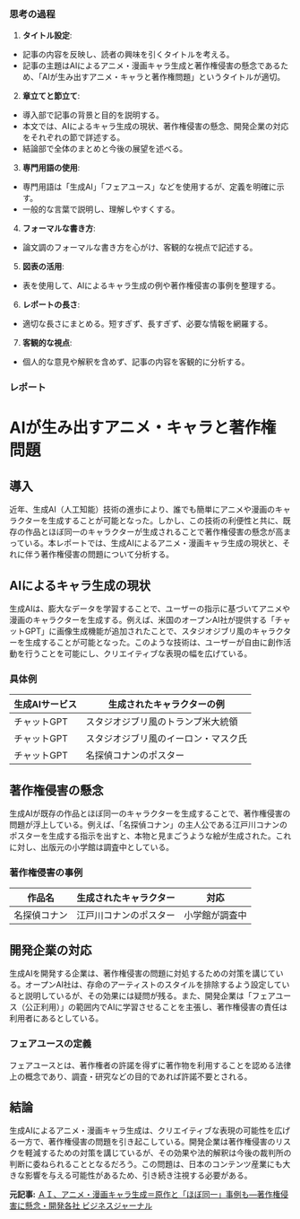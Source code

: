 ### 思考の過程

1. **タイトル設定**:
 - 記事の内容を反映し、読者の興味を引くタイトルを考える。
 - 記事の主題はAIによるアニメ・漫画キャラ生成と著作権侵害の懸念であるため、「AIが生み出すアニメ・キャラと著作権問題」というタイトルが適切。

2. **章立てと節立て**:
 - 導入部で記事の背景と目的を説明する。
 - 本文では、AIによるキャラ生成の現状、著作権侵害の懸念、開発企業の対応をそれぞれの節で詳述する。
 - 結論部で全体のまとめと今後の展望を述べる。

3. **専門用語の使用**:
 - 専門用語は「生成AI」「フェアユース」などを使用するが、定義を明確に示す。
 - 一般的な言葉で説明し、理解しやすくする。

4. **フォーマルな書き方**:
 - 論文調のフォーマルな書き方を心がけ、客観的な視点で記述する。

5. **図表の活用**:
 - 表を使用して、AIによるキャラ生成の例や著作権侵害の事例を整理する。

6. **レポートの長さ**:
 - 適切な長さにまとめる。短すぎず、長すぎず、必要な情報を網羅する。

7. **客観的な視点**:
 - 個人的な意見や解釈を含めず、記事の内容を客観的に分析する。

### レポート

# AIが生み出すアニメ・キャラと著作権問題

## 導入

近年、生成AI（人工知能）技術の進歩により、誰でも簡単にアニメや漫画のキャラクターを生成することが可能となった。しかし、この技術の利便性と共に、既存の作品とほぼ同一のキャラクターが生成されることで著作権侵害の懸念が高まっている。本レポートでは、生成AIによるアニメ・漫画キャラ生成の現状と、それに伴う著作権侵害の問題について分析する。

## AIによるキャラ生成の現状

生成AIは、膨大なデータを学習することで、ユーザーの指示に基づいてアニメや漫画のキャラクターを生成する。例えば、米国のオープンAI社が提供する「チャットGPT」に画像生成機能が追加されたことで、スタジオジブリ風のキャラクターを生成することが可能となった。このような技術は、ユーザーが自由に創作活動を行うことを可能にし、クリエイティブな表現の幅を広げている。

### 具体例

| 生成AIサービス | 生成されたキャラクターの例 |
| --- | --- |
| チャットGPT | スタジオジブリ風のトランプ米大統領 |
| チャットGPT | スタジオジブリ風のイーロン・マスク氏 |
| チャットGPT | 名探偵コナンのポスター |

## 著作権侵害の懸念

生成AIが既存の作品とほぼ同一のキャラクターを生成することで、著作権侵害の問題が浮上している。例えば、「名探偵コナン」の主人公である江戸川コナンのポスターを生成する指示を出すと、本物と見まごうような絵が生成された。これに対し、出版元の小学館は調査中としている。

### 著作権侵害の事例

| 作品名 | 生成されたキャラクター | 対応 |
| --- | --- | --- |
| 名探偵コナン | 江戸川コナンのポスター | 小学館が調査中 |

## 開発企業の対応

生成AIを開発する企業は、著作権侵害の問題に対処するための対策を講じている。オープンAI社は、存命のアーティストのスタイルを排除するよう設定していると説明しているが、その効果には疑問が残る。また、開発企業は「フェアユース（公正利用）」の範囲内でAIに学習させることを主張し、著作権侵害の責任は利用者にあるとしている。

### フェアユースの定義

フェアユースとは、著作権者の許諾を得ずに著作物を利用することを認める法律上の概念であり、調査・研究などの目的であれば許諾不要とされる。

## 結論

生成AIによるアニメ・漫画キャラ生成は、クリエイティブな表現の可能性を広げる一方で、著作権侵害の問題を引き起こしている。開発企業は著作権侵害のリスクを軽減するための対策を講じているが、その効果や法的解釈は今後の裁判所の判断に委ねられることとなるだろう。この問題は、日本のコンテンツ産業にも大きな影響を与える可能性があるため、引き続き注視する必要がある。

**元記事:** [ＡＩ、アニメ・漫画キャラ生成＝原作と「ほぼ同一」事例も―著作権侵害に懸念・開発各社 ビジネスジャーナル](https://biz-journal.jp/it/post_387253.html)